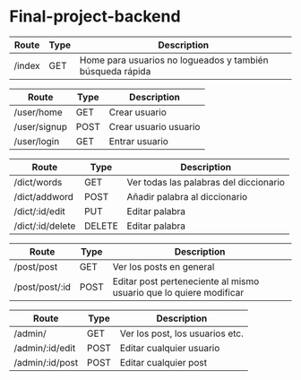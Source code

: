 # Final-project-backend


Route | Type | Description
| -- | -- | -- |
/index | GET | Home para usuarios no logueados y también búsqueda rápida


Route | Type | Description
| -- | -- | -- |
/user/home | GET | Crear usuario 
/user/signup | POST | Crear usuario usuario 
/user/login | GET | Entrar usuario 


Route | Type | Description
| -- | -- | -- |
/dict/words | GET | Ver todas las palabras del diccionario
/dict/addword | POST | Añadir palabra al diccionario
/dict/:id/edit | PUT | Editar palabra
/dict/:id/delete | DELETE | Editar palabra


Route | Type | Description
| -- | -- | -- |
/post/post | GET | Ver los posts en general
/post/post/:id | POST | Editar post perteneciente al mismo usuario que lo quiere modificar


Route | Type | Description
| -- | -- | -- |
/admin/ | GET | Ver los post, los usuarios etc.
/admin/:id/edit | POST | Editar cualquier usuario
/admin/:id/post | POST | Editar cualquier post

